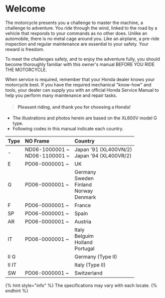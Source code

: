 # Welcome

The motorcycle presents you a challenge to master the machine, a challenge to adventure. You ride through the wind, linked to the road by a vehicle that responds to your commands as no other does. Unlike an automobile, there is no metal cage around you. Like an airplane, a pre-ride inspection and regular maintenance are essential to your safety. Your reward is freedom.

To meet the challenges safely, and to enjoy the adventure fully, you should become thoroughly familiar with this owner's manual BEFORE YOU RIDE THE MOTORCYCLE.

When service is required, remember that your Honda dealer knows your motorcycle best. If you have the required mechanical "know-how" and tools, your dealer can supply you with an official Honda Service Manual to help you perform many maintenance and repair tasks.

> #### Pleasant riding, and thank you for choosing a Honda!

* The illustrations and photos herein are based on the XL600V model G type.
* Following codes in this manual indicate each country.

| Type | NO Frame | Country |
| :--- | :--- | :--- |
| - | ND06-1000001 ~<br /> ND06-1100001 ~ | Japan '91 \(XL400VN/2\)<br /> Japan '94 \(XL400VR/2\) |
| E | PD06-0000001 ~ | UK |
| G | PD06-0000001 ~ | Germany<br /> Sweden<br /> Finland<br /> Norway<br /> Denmark |
| F | PD06-0000001 ~ | France |
| SP | PD06-0000001 ~ | Spain |
| AR | PD06-0000001 ~ | Austria |
| IT | PD06-0000001 ~ | Italy<br /> Belguim<br /> Holland<br /> Portugal |
| II&nbsp;G |  | Germany \(Type&nbsp;II\) |
| II&nbsp;IT |  | Italy \(Type&nbsp;II\) |
| SW | PD06-0000001 ~ | Switzerland |

{% hint style="info" %}
The specifications may vary with each locate.
{% endhint %}

